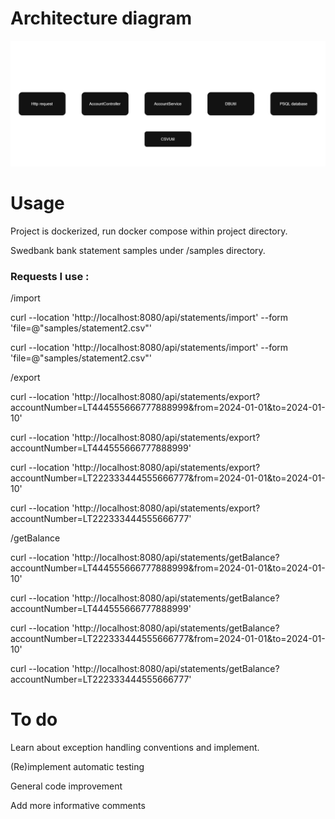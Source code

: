 <h1>Architecture diagram</h1>

![diagram.drawio.png](samples/diagram.drawio.png)

<h1>Usage</h1>

Project is dockerized, run docker compose within project directory.

Swedbank bank statement samples under /samples directory.

<h3>Requests I use : </h3>

/import

curl --location 'http://localhost:8080/api/statements/import' --form 'file=@"samples/statement2.csv"'

curl --location 'http://localhost:8080/api/statements/import' --form 'file=@"samples/statement2.csv"'

/export

curl --location 'http://localhost:8080/api/statements/export?accountNumber=LT444555666777888999&from=2024-01-01&to=2024-01-10'

curl --location 'http://localhost:8080/api/statements/export?accountNumber=LT444555666777888999'

curl --location 'http://localhost:8080/api/statements/export?accountNumber=LT222333444555666777&from=2024-01-01&to=2024-01-10'

curl --location 'http://localhost:8080/api/statements/export?accountNumber=LT222333444555666777'

/getBalance

curl --location 'http://localhost:8080/api/statements/getBalance?accountNumber=LT444555666777888999&from=2024-01-01&to=2024-01-10'

curl --location 'http://localhost:8080/api/statements/getBalance?accountNumber=LT444555666777888999'

curl --location 'http://localhost:8080/api/statements/getBalance?accountNumber=LT222333444555666777&from=2024-01-01&to=2024-01-10'

curl --location 'http://localhost:8080/api/statements/getBalance?accountNumber=LT222333444555666777'

<h1>To do</h1>

Learn about exception handling conventions and implement.

(Re)implement automatic testing

General code improvement

Add more informative comments

